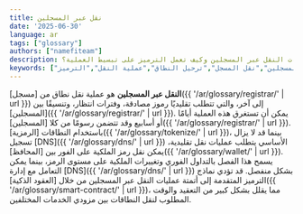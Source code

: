 ```yaml
---
title: نقل عبر المسجلين
date: '2025-06-30'
language: ar
tags: ["glossary"]
authors: ["namefiteam"]
description: ما هي عمليات النقل عبر المسجلين وكيف تعمل الترميز على تبسيط العملية؟
keywords: ["نقل عبر المسجلين","نقل المسجل","ترحيل النطاق","عملية النقل","الترميز"]
---
```



**النقل عبر المسجلين** هو عملية نقل نطاق من [مسجل]({{ '/ar/glossary/registrar/' | url }}) إلى آخر، والتي تتطلب تقليديًا رموز مصادقة، وفترات انتظار، وتنسيقًا بين [المسجلين]({{ '/ar/glossary/registrar/' | url }}). يمكن أن تستغرق هذه العملية أيامًا أو أسابيع وقد تتضمن رسومًا من كلا [المسجلين]({{ '/ar/glossary/registrar/' | url }}). باستخدام النطاقات [الرمزية]({{ '/ar/glossary/tokenize/' | url }})، بينما قد لا يزال تسجيل [DNS]({{ '/ar/glossary/dns/' | url }}) الأساسي يتطلب عمليات نقل تقليدية، يمكن نقل رمز الملكية على الفور بين [المحافظ]({{ '/ar/glossary/wallet/' | url }}). يسمح هذا الفصل بالتداول الفوري وتغييرات الملكية على مستوى الرمز، بينما يمكن التعامل مع إدارة [DNS]({{ '/ar/glossary/dns/' | url }}) بشكل منفصل. قد تؤدي نماذج الترميز المتقدمة إلى أتمتة عمليات النقل عبر المسجلين من خلال [العقود الذكية]({{ '/ar/glossary/smart-contract/' | url }})، مما يقلل بشكل كبير من التعقيد والوقت المطلوب لنقل النطاقات بين مزودي الخدمات المختلفين.